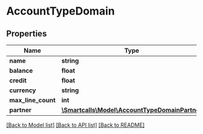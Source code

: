 # AccountTypeDomain

## Properties
Name | Type | Description | Notes
------------ | ------------- | ------------- | -------------
**name** | **string** |  | [optional] 
**balance** | **float** |  | [optional] 
**credit** | **float** |  | [optional] 
**currency** | **string** |  | [optional] 
**max_line_count** | **int** |  | [optional] 
**partner** | [**\Smartcalls\Model\AccountTypeDomainPartner**](AccountTypeDomainPartner.md) |  | [optional] 

[[Back to Model list]](../README.md#documentation-for-models) [[Back to API list]](../README.md#documentation-for-api-endpoints) [[Back to README]](../README.md)

